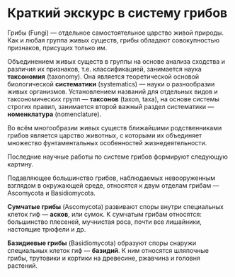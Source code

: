 # Краткий экскурс в систему грибов

Грибы \(Fungi\) — отдельное самостоятельное царство живой природы. Как и любая группа живых существ, грибы обладают совокупностью признаков, присущих только им.

Объединением живых существ в группы на основе анализа сходства и различия их признаков, т.е. классификацией, занимается наука **таксономия** \(taxonomy\). Она является теоретической основой биологической **систематики** \(systematics\) — науки о разнообразии живых организмов. Установлением названий для отдельных видов и таксономических групп — **таксонов** \(taxon, taxa\), на основе системы строгих правил, занимается второй важный раздел систематики — **номенклатура** \(nomenclature\).

Во всём многообразии живых существ ближайшими родственниками грибов является царство животных, с которыми их объединяет множество фунтаментальных особенностей жизнедеятельности.

Последние научные работы по системе грибов формируют следующую картину.

Подавляющее большинство грибов, наблюдаемых невооруженным взглядом в окружающей среде, относятся к двум отделам грибам — Ascomycota и Basidiomycota.

**Сумчатые грибы** \(Ascomycota\) развивают споры внутри специальных клеток гиф — **асков**, или сумок. К сумчатым грибам относятся: большинство плесеней, мучнистая роса, почти все лишайники, настоящие трюфели и др.

**Базидиевые грибы** \(Basidiomycota\) образуют споры снаружи специальных клеток гиф — **базидий**. К ним относятся шляпочные грибы, трутовики и кортики на древесине, ржавчина и головня растений.


